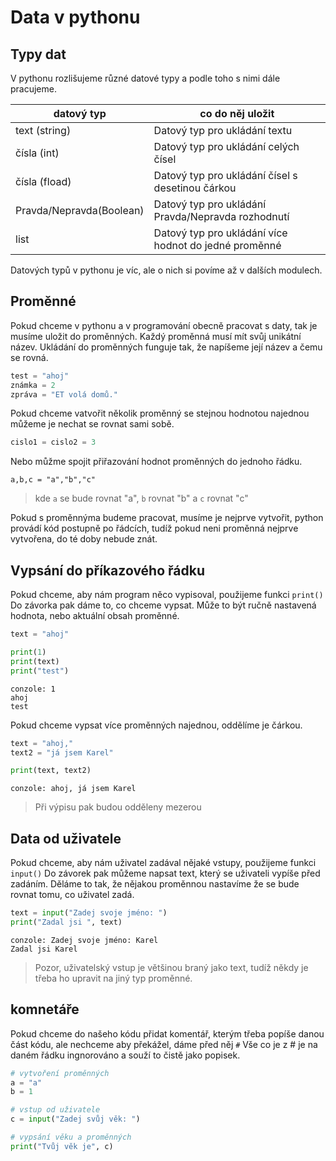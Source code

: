 # Data v pythonu

## Typy dat

V pythonu rozlišujeme různé datové typy a podle toho s nimi dále pracujeme.

|datový typ|co do něj uložit|
|---|---|
|text (string)|Datový typ pro ukládání textu|
|čísla (int)|Datový typ pro ukládání celých čísel|
|čísla (fload)|Datový typ pro ukládání čísel s desetinou čárkou|
|Pravda/Nepravda(Boolean)|Datový typ pro ukládání Pravda/Nepravda rozhodnutí|
|list|Datový typ pro ukládání více hodnot do jedné proměnné|

Datových typů v pythonu je víc, ale o nich si povíme až v dalších modulech.

## Proměnné

Pokud chceme v pythonu a v programování obecně pracovat s daty, tak je musíme uložit do proměnných.
Každý proměnná musí mít svůj unikátní název.
Ukládání do proměnných funguje tak, že napíšeme její název a čemu se rovná.

```python
test = "ahoj"
známka = 2
zpráva = "ET volá domů."
```

Pokud chceme vatvořit několik proměnný se stejnou hodnotou najednou můžeme je nechat se rovnat sami sobě.

```python
cislo1 = cislo2 = 3
```

Nebo můžme spojit přiřazování hodnot proměnných do jednoho řádku.

```
a,b,c = "a","b","c"
```

> kde `a` se bude rovnat "a", `b` rovnat "b" a `c` rovnat "c"

Pokud s proměnnýma budeme pracovat, musíme je nejprve vytvořit, python provádí kód postupně po řádcích, tudíž pokud neni proměnná nejprve vytvořena, do té doby nebude znát.

## Vypsání do příkazového řádku

Pokud chceme, aby nám program něco vypisoval, použijeme funkci `print()`
Do závorka pak dáme to, co chceme vypsat.
Může to být ručně nastavená hodnota, nebo aktuální obsah proměnné.

```python
text = "ahoj"

print(1)
print(text)
print("test")
```
```
conzole: 1
ahoj
test
```

Pokud chceme vypsat více proměnných najednou, oddělíme je čárkou.

```python
text = "ahoj,"
text2 = "já jsem Karel"

print(text, text2)
```
```
conzole: ahoj, já jsem Karel
```

> Při výpisu pak budou odděleny mezerou

## Data od uživatele

Pokud chceme, aby nám uživatel zadával nějaké vstupy, použijeme funkci `input()`
Do závorek pak můžeme napsat text, který se uživateli vypíše před zadáním.
Děláme to tak, že nějakou proměnnou nastavíme že se bude rovnat tomu, co uživatel zadá.

```python
text = input("Zadej svoje jméno: ")
print("Zadal jsi ", text)
```
```
conzole: Zadej svoje jméno: Karel
Zadal jsi Karel
```

> Pozor, uživatelský vstup je většinou braný jako text, tudíž někdy je třeba ho upravit na jiný typ proměnné.

## komnetáře

Pokud chceme do našeho kódu přidat komentář, kterým třeba popíše danou část kódu, ale nechceme aby překážel, dáme před něj `#`
Vše co je z # je na daném řádku ingnorováno a souží to čistě jako popisek.

```python
# vytvoření proměnných
a = "a"
b = 1

# vstup od uživatele
c = input("Zadej svůj věk: ")

# vypsání věku a proměnných
print("Tvůj věk je", c)
```
